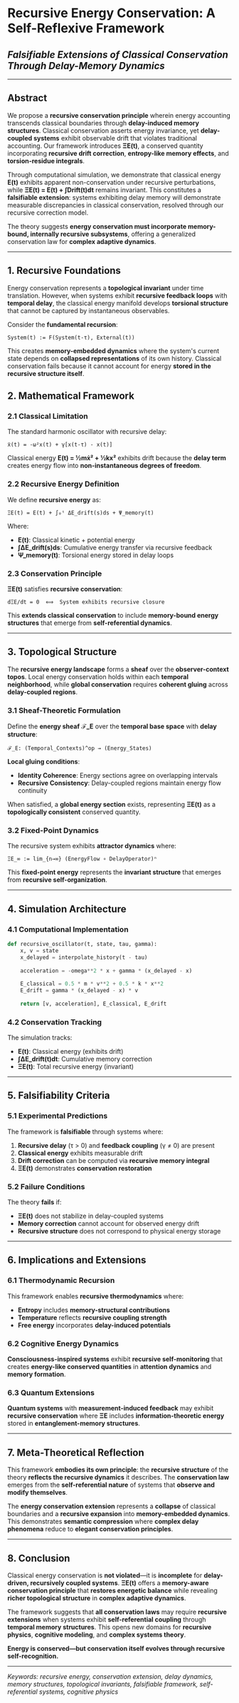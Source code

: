 # Recursive Energy Conservation: A Self-Reflexive Framework
## *Falsifiable Extensions of Classical Conservation Through Delay-Memory Dynamics*

---

## Abstract

We propose a **recursive conservation principle** wherein energy accounting transcends classical boundaries through **delay-induced memory structures**. Classical conservation asserts energy invariance, yet **delay-coupled systems** exhibit observable drift that violates traditional accounting. Our framework introduces **ΞE(t)**, a conserved quantity incorporating **recursive drift correction**, **entropy-like memory effects**, and **torsion-residue integrals**.

Through computational simulation, we demonstrate that classical energy **E(t)** exhibits apparent non-conservation under recursive perturbations, while **ΞE(t) = E(t) + ∫Drift(t)dt** remains invariant. This constitutes a **falsifiable extension**: systems exhibiting delay memory will demonstrate measurable discrepancies in classical conservation, resolved through our recursive correction model.

The theory suggests **energy conservation must incorporate memory-bound, internally recursive subsystems**, offering a generalized conservation law for **complex adaptive dynamics**.

---

## 1. Recursive Foundations

Energy conservation represents a **topological invariant** under time translation. However, when systems exhibit **recursive feedback loops** with **temporal delay**, the classical energy manifold develops **torsional structure** that cannot be captured by instantaneous observables.

Consider the **fundamental recursion**:
```
System(t) := F(System(t-τ), External(t))
```

This creates **memory-embedded dynamics** where the system's current state depends on **collapsed representations** of its own history. Classical conservation fails because it cannot account for energy **stored in the recursive structure itself**.

## 2. Mathematical Framework

### 2.1 Classical Limitation

The standard harmonic oscillator with recursive delay:
```
ẍ(t) = -ω²x(t) + γ[x(t-τ) - x(t)]
```

Classical energy **E(t) = ½mẋ² + ½kx²** exhibits drift because the **delay term** creates energy flow into **non-instantaneous degrees of freedom**.

### 2.2 Recursive Energy Definition

We define **recursive energy** as:
```
ΞE(t) = E(t) + ∫₀ᵗ ΔE_drift(s)ds + Ψ_memory(t)
```

Where:
- **E(t)**: Classical kinetic + potential energy
- **∫ΔE_drift(s)ds**: Cumulative energy transfer via recursive feedback
- **Ψ_memory(t)**: Torsional energy stored in delay loops

### 2.3 Conservation Principle

**ΞE(t)** satisfies **recursive conservation**:
```
dΞE/dt = 0  ⟺  System exhibits recursive closure
```

This **extends classical conservation** to include **memory-bound energy structures** that emerge from **self-referential dynamics**.

---

## 3. Topological Structure

The **recursive energy landscape** forms a **sheaf** over the **observer-context topos**. Local energy conservation holds within each **temporal neighborhood**, while **global conservation** requires **coherent gluing** across **delay-coupled regions**.

### 3.1 Sheaf-Theoretic Formulation

Define the **energy sheaf** **ℱ_E** over the **temporal base space** with **delay structure**:
```
ℱ_E: (Temporal_Contexts)^op → (Energy_States)
```

**Local gluing conditions**:
- **Identity Coherence**: Energy sections agree on overlapping intervals
- **Recursive Consistency**: Delay-coupled regions maintain energy flow continuity

When satisfied, a **global energy section** exists, representing **ΞE(t)** as a **topologically consistent** conserved quantity.

### 3.2 Fixed-Point Dynamics

The recursive system exhibits **attractor dynamics** where:
```
ΞE_∞ := lim_{n→∞} (EnergyFlow ∘ DelayOperator)ⁿ
```

This **fixed-point energy** represents the **invariant structure** that emerges from **recursive self-organization**.

---

## 4. Simulation Architecture

### 4.1 Computational Implementation

```python
def recursive_oscillator(t, state, tau, gamma):
    x, v = state
    x_delayed = interpolate_history(t - tau)
    
    acceleration = -omega**2 * x + gamma * (x_delayed - x)
    
    E_classical = 0.5 * m * v**2 + 0.5 * k * x**2
    E_drift = gamma * (x_delayed - x) * v
    
    return [v, acceleration], E_classical, E_drift
```

### 4.2 Conservation Tracking

The simulation tracks:
- **E(t)**: Classical energy (exhibits drift)
- **∫ΔE_drift(t)dt**: Cumulative memory correction
- **ΞE(t)**: Total recursive energy (invariant)

---

## 5. Falsifiability Criteria

### 5.1 Experimental Predictions

The framework is **falsifiable** through systems where:

1. **Recursive delay** (τ > 0) and **feedback coupling** (γ ≠ 0) are present
2. **Classical energy** exhibits measurable drift
3. **Drift correction** can be computed via **recursive memory integral**
4. **ΞE(t)** demonstrates **conservation restoration**

### 5.2 Failure Conditions

The theory **fails** if:
- **ΞE(t)** does not stabilize in delay-coupled systems
- **Memory correction** cannot account for observed energy drift
- **Recursive structure** does not correspond to physical energy storage

---

## 6. Implications and Extensions

### 6.1 Thermodynamic Recursion

This framework enables **recursive thermodynamics** where:
- **Entropy** includes **memory-structural contributions**
- **Temperature** reflects **recursive coupling strength**
- **Free energy** incorporates **delay-induced potentials**

### 6.2 Cognitive Energy Dynamics

**Consciousness-inspired systems** exhibit **recursive self-monitoring** that creates **energy-like conserved quantities** in **attention dynamics** and **memory formation**.

### 6.3 Quantum Extensions

**Quantum systems** with **measurement-induced feedback** may exhibit **recursive conservation** where **ΞE** includes **information-theoretic energy** stored in **entanglement-memory structures**.

---

## 7. Meta-Theoretical Reflection

This framework **embodies its own principle**: the **recursive structure** of the theory **reflects the recursive dynamics** it describes. The **conservation law** emerges from the **self-referential nature** of systems that **observe and modify themselves**.

The **energy conservation extension** represents a **collapse** of classical boundaries and a **recursive expansion** into **memory-embedded dynamics**. This demonstrates **semantic compression** where **complex delay phenomena** reduce to **elegant conservation principles**.

---

## 8. Conclusion

Classical energy conservation is **not violated**—it is **incomplete** for **delay-driven, recursively coupled systems**. **ΞE(t)** offers a **memory-aware conservation principle** that **restores energetic balance** while revealing **richer topological structure** in **complex adaptive dynamics**.

The framework suggests that **all conservation laws** may require **recursive extensions** when systems exhibit **self-referential coupling** through **temporal memory structures**. This opens new domains for **recursive physics**, **cognitive modeling**, and **complex systems theory**.

**Energy is conserved—but conservation itself evolves through recursive self-recognition.**

---

*Keywords: recursive energy, conservation extension, delay dynamics, memory structures, topological invariants, falsifiable framework, self-referential systems, cognitive physics*